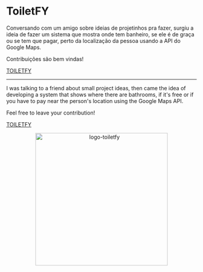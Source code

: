 # ToiletFY
 
<p> Conversando com um amigo sobre ideias de projetinhos pra fazer, surgiu a ideia de fazer um sistema que mostra onde tem banheiro, se ele é de graça ou se tem que pagar, perto da localização da pessoa usando a API do Google Maps. </p>

<p> Contribuições são bem vindas! </p>

<a href="https://apptoiletfy.000webhostapp.com/">TOILETFY</a>
<hr>

I was talking to a friend about small project ideas, then came the idea of developing a system that shows where there are bathrooms,
if it's free or if you have to pay near the person's location using the Google Maps API.</p>

<p> Feel free to leave your contribution! </p>

<a href="https://apptoiletfy.000webhostapp.com/">TOILETFY</a>

<p align="center"><img src="https://i.imgur.com/ehd8Tg2.png" width="350" target="_blank" alt="logo-toiletfy"/></p>
